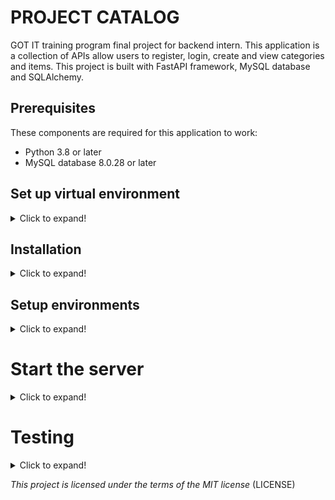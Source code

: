 # PROJECT CATALOG

GOT IT training program final project for backend intern. This application is a collection of APIs allow users to
register, login, create and view categories and items. This project is built with FastAPI framework, MySQL database and
SQLAlchemy.

## Prerequisites

These components are required for this application to work:

- Python 3.8 or later
- MySQL database 8.0.28 or later

## Set up virtual environment

<details>
  <summary>Click to expand!</summary>

To set up virtual environment, first you need to install virtualenv:

```
$ pip install virtualenv
```

To create and activate virtual environment, run this command in the terminal:

```
$ virtualenv venv --python=python3.8
$ source venv/bin/activate
```

</details>

## Installation

<details>
  <summary>Click to expand!</summary>

To install all the required libraries for this project, run this command:

`$ pip install -r requirements.txt`

</details>

## Setup environments

<details>
  <summary>Click to expand!</summary>

You might need to manually create MySQL databases for related environment: local, production and test (We may consider
setting up migration in the future). To create a database using MySQL, run this command in the terminal:

```
$ mysql -u <username> -p <password>
```

```mysql
mysql> create database <database_name>;
```

Create {environment}.env and fill in as .env.example

```
ENVIRONMENT="{environment}"

# Database config
SQL_ALCHEMY_DATABASE_URL="mysql+aiomysql://<username>:<password>@<host>:<port>/<database_name>"

# Security config
JWT_SECRET_KEY="***"
JWT_ALGORITHM="HS256"
JWT_EXPIRED_MINUTES=30
```

</details>

# Start the server

<details>
  <summary>Click to expand!</summary>

In the terminal, run this command:

```
$ python run.py
```

To start the server in different environment, run this command before running application in the terminal:

```
$ export ENVIRONMENT={environment}
```

as environment is your desired environment

</details>

# Testing

<details>
  <summary>Click to expand!</summary>

To run designed tests for this project, run these commands in the terminal:

```
$ export ENVIRONMENT="test"
$ pytest
```

</details>

_This project is licensed under the terms of the MIT license_ (LICENSE)
